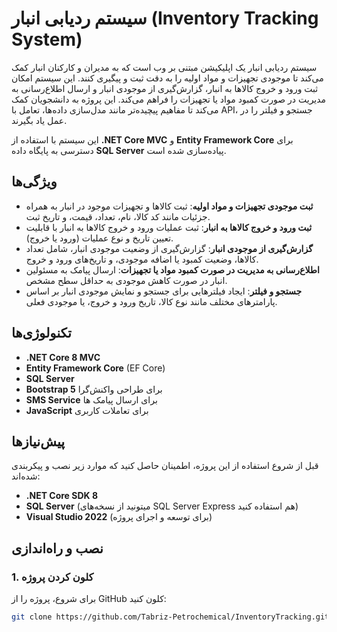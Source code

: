 # سیستم ردیابی انبار (Inventory Tracking System)

سیستم ردیابی انبار یک اپلیکیشن مبتنی بر وب است که به مدیران و کارکنان انبار کمک می‌کند تا موجودی تجهیزات و مواد اولیه را به دقت ثبت و پیگیری کنند. این سیستم امکان ثبت ورود و خروج کالاها به انبار، گزارش‌گیری از موجودی انبار و ارسال اطلاع‌رسانی به مدیریت در صورت کمبود مواد یا تجهیزات را فراهم می‌کند. این پروژه به دانشجویان کمک می‌کند تا مفاهیم پیچیده‌تر مانند مدل‌سازی داده‌ها، تعامل با API، جستجو و فیلتر را در عمل یاد بگیرند.

این سیستم با استفاده از **.NET Core MVC** و **Entity Framework Core** برای دسترسی به پایگاه داده **SQL Server** پیاده‌سازی شده است.

## ویژگی‌ها

- **ثبت موجودی تجهیزات و مواد اولیه**: ثبت کالاها و تجهیزات موجود در انبار به همراه جزئیات مانند کد کالا، نام، تعداد، قیمت، و تاریخ ثبت.
- **ثبت ورود و خروج کالاها به انبار**: ثبت عملیات ورود و خروج کالاها به انبار با قابلیت تعیین تاریخ و نوع عملیات (ورود یا خروج).
- **گزارش‌گیری از موجودی انبار**: گزارش‌گیری از وضعیت موجودی انبار، شامل تعداد کالاها، وضعیت کمبود یا اضافه موجودی، و تاریخ‌های ورود و خروج.
- **اطلاع‌رسانی به مدیریت در صورت کمبود مواد یا تجهیزات**: ارسال پیامک به مسئولین انبار در صورت کاهش موجودی به حداقل سطح مشخص.
- **جستجو و فیلتر**: ایجاد فیلترهایی برای جستجو و نمایش موجودی انبار بر اساس پارامترهای مختلف مانند نوع کالا، تاریخ ورود و خروج، یا موجودی فعلی.

## تکنولوژی‌ها

- **.NET Core 8 MVC**
- **Entity Framework Core** (EF Core)
- **SQL Server**
- **Bootstrap 5** برای طراحی واکنش‌گرا
- **SMS Service** برای ارسال پیامک ها
- **JavaScript** برای تعاملات کاربری
## پیش‌نیازها

قبل از شروع استفاده از این پروژه، اطمینان حاصل کنید که موارد زیر نصب و پیکربندی شده‌اند:

- **.NET Core SDK 8**
- **SQL Server** (میتونید از نسخه‌های SQL Server Express هم استفاده کنید)
- **Visual Studio 2022** (برای توسعه و اجرای پروژه) 

## نصب و راه‌اندازی

### 1. کلون کردن پروژه

برای شروع، پروژه را از GitHub کلون کنید:

```bash
git clone https://github.com/Tabriz-Petrochemical/InventoryTracking.git
